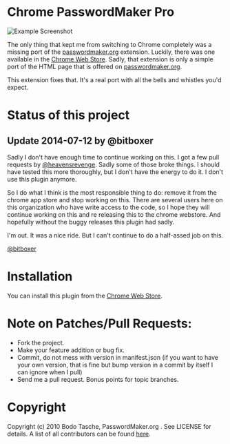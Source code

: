 # Chrome PasswordMaker Pro

![Example Screenshot](http://i.imgur.com/hjcdo4L.png)

The only thing that kept me from switching to Chrome completely was a missing port of the [passwordmaker.org](http://www.passwordmaker.org/) extension. Luckily, there was one available in the [Chrome Web Store](https://chrome.google.com/webstore/detail/passwordmaker/doblembglfahhpiilfhajboogopikhcm). Sadly, that extension is only a simple port of the HTML page that is offered on [passwordmaker.org](http://www.passwordmaker.org/passwordmaker.html).

This extension fixes that. It's a real port with all the bells and whistles you'd expect.

# Status of this project

## Update 2014-07-12 by @bitboxer

Sadly I don't have enough time to continue working on this. I got a few pull requests
by [@heavensrevenge](http://github.com/heavensrevenge). Sadly some of those broke things. I should have tested this
more thoroughly, but I don't have the energy to do it. I don't use this plugin anymore.

So I do what I think is the most responsible thing to do: remove it from the chrome
app store and stop working on this. There are several users here on this organization
who have write access to the code, so I hope they will continue working on this and
re releasing this to the chrome webstore. And hopefully without the buggy releases
this plugin had sadly.

I'm out. It was a nice ride. But I can't continue to do a half-assed job on this.

[@bitboxer](http://github.com/bitboxer)

# Installation

You can install this plugin from the [Chrome Web Store](https://chrome.google.com/webstore/detail/passwordmaker-pro/ocjkdaaapapjpmipmhiadedofjiokogj).

# Note on Patches/Pull Requests:

* Fork the project.
* Make your feature addition or bug fix.
* Commit, do not mess with version in manifest.json
  (if you want to have your own version, that is fine but bump version in a commit by itself I can ignore when I pull)
* Send me a pull request. Bonus points for topic branches.

# Copyright

Copyright (c) 2010 Bodo Tasche, PasswordMaker.org . See LICENSE for details. A list of all contributors can be found [here](http://github.com/passwordmaker/chrome-passwordmaker/contributors).
